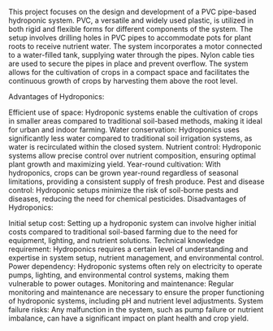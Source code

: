 This project focuses on the design and development of a PVC pipe-based hydroponic system. PVC, a versatile and widely used plastic, is utilized in both rigid and flexible forms for different components of the system. The setup involves drilling holes in PVC pipes to accommodate pots for plant roots to receive nutrient water. The system incorporates a motor connected to a water-filled tank, supplying water through the pipes. Nylon cable ties are used to secure the pipes in place and prevent overflow. The system allows for the cultivation of crops in a compact space and facilitates the continuous growth of crops by harvesting them above the root level.

Advantages of Hydroponics:

Efficient use of space: Hydroponic systems enable the cultivation of crops in smaller areas compared to traditional soil-based methods, making it ideal for urban and indoor farming.
Water conservation: Hydroponics uses significantly less water compared to traditional soil irrigation systems, as water is recirculated within the closed system.
Nutrient control: Hydroponic systems allow precise control over nutrient composition, ensuring optimal plant growth and maximizing yield.
Year-round cultivation: With hydroponics, crops can be grown year-round regardless of seasonal limitations, providing a consistent supply of fresh produce.
Pest and disease control: Hydroponic setups minimize the risk of soil-borne pests and diseases, reducing the need for chemical pesticides.
Disadvantages of Hydroponics:

Initial setup cost: Setting up a hydroponic system can involve higher initial costs compared to traditional soil-based farming due to the need for equipment, lighting, and nutrient solutions.
Technical knowledge requirement: Hydroponics requires a certain level of understanding and expertise in system setup, nutrient management, and environmental control.
Power dependency: Hydroponic systems often rely on electricity to operate pumps, lighting, and environmental control systems, making them vulnerable to power outages.
Monitoring and maintenance: Regular monitoring and maintenance are necessary to ensure the proper functioning of hydroponic systems, including pH and nutrient level adjustments.
System failure risks: Any malfunction in the system, such as pump failure or nutrient imbalance, can have a significant impact on plant health and crop yield.
